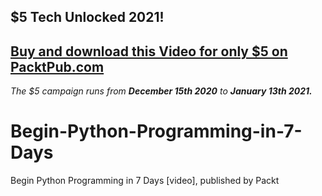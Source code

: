 ## $5 Tech Unlocked 2021!
[Buy and download this Video for only $5 on PacktPub.com](https://www.packtpub.com/product/begin-python-programming-in-7-days-video/9781788990813)
-----
*The $5 campaign         runs from __December 15th 2020__ to __January 13th 2021.__*

# Begin-Python-Programming-in-7-Days
Begin Python Programming in 7 Days [video], published by Packt
